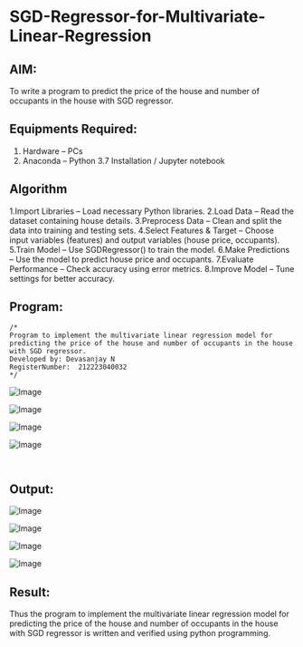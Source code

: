 # SGD-Regressor-for-Multivariate-Linear-Regression

## AIM:
To write a program to predict the price of the house and number of occupants in the house with SGD regressor.

## Equipments Required:
1. Hardware – PCs
2. Anaconda – Python 3.7 Installation / Jupyter notebook

## Algorithm

1.Import Libraries – Load necessary Python libraries.
2.Load Data – Read the dataset containing house details.
3.Preprocess Data – Clean and split the data into training and testing sets.
4.Select Features & Target – Choose input variables (features) and output variables (house price, occupants).
5.Train Model – Use SGDRegressor() to train the model.
6.Make Predictions – Use the model to predict house price and occupants.
7.Evaluate Performance – Check accuracy using error metrics.
8.Improve Model – Tune settings for better accuracy.

## Program:
```
/*
Program to implement the multivariate linear regression model for predicting the price of the house and number of occupants in the house with SGD regressor.
Developed by: Devasanjay N
RegisterNumber:  212223040032
*/

```
![Image](https://github.com/user-attachments/assets/586450eb-4ba4-4a5f-ba1e-c48ffdb98ab1)

![Image](https://github.com/user-attachments/assets/e3bb9304-7f13-4cbd-be93-cd6b7fb6d894)

![Image](https://github.com/user-attachments/assets/249ba429-3c4c-4113-a5e2-e62ea37de06f)

![Image](https://github.com/user-attachments/assets/d43fc55b-bf9b-493f-89d1-17d37487ba89)
```


```

## Output:
![Image](https://github.com/user-attachments/assets/e6a85d91-6c1e-497d-b2fa-bfe3d7d2c562)

![Image](https://github.com/user-attachments/assets/32f0fc47-a847-4605-9116-6946f54d2f96)

![Image](https://github.com/user-attachments/assets/4dfa6a7a-ee49-414e-99ba-a9f4b3004107)

![Image](https://github.com/user-attachments/assets/dca0ee26-db97-4aea-a94c-b92b4c591d45)




## Result:
Thus the program to implement the multivariate linear regression model for predicting the price of the house and number of occupants in the house with SGD regressor is written and verified using python programming.
